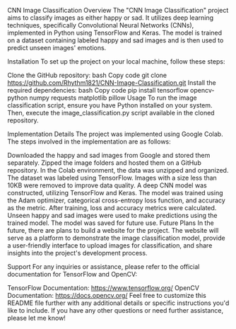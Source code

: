 CNN Image Classification
Overview
The "CNN Image Classification" project aims to classify images as either happy or sad. It utilizes deep learning techniques, specifically Convolutional Neural Networks (CNNs), implemented in Python using TensorFlow and Keras. The model is trained on a dataset containing labeled happy and sad images and is then used to predict unseen images' emotions.

Installation
To set up the project on your local machine, follow these steps:

Clone the GitHub repository:
bash
Copy code
git clone https://github.com/Rhythm1821/CNN-Image-Classification.git
Install the required dependencies:
bash
Copy code
pip install tensorflow opencv-python numpy requests matplotlib pillow
Usage
To run the image classification script, ensure you have Python installed on your system. Then, execute the image_classification.py script available in the cloned repository.

Implementation Details
The project was implemented using Google Colab. The steps involved in the implementation are as follows:

Downloaded the happy and sad images from Google and stored them separately.
Zipped the image folders and hosted them on a GitHub repository.
In the Colab environment, the data was unzipped and organized.
The dataset was labeled using TensorFlow.
Images with a size less than 10KB were removed to improve data quality.
A deep CNN model was constructed, utilizing TensorFlow and Keras.
The model was trained using the Adam optimizer, categorical cross-entropy loss function, and accuracy as the metric.
After training, loss and accuracy metrics were calculated.
Unseen happy and sad images were used to make predictions using the trained model.
The model was saved for future use.
Future Plans
In the future, there are plans to build a website for the project. The website will serve as a platform to demonstrate the image classification model, provide a user-friendly interface to upload images for classification, and share insights into the project's development process.

Support
For any inquiries or assistance, please refer to the official documentation for TensorFlow and OpenCV:

TensorFlow Documentation: https://www.tensorflow.org/
OpenCV Documentation: https://docs.opencv.org/
Feel free to customize this README file further with any additional details or specific instructions you'd like to include. If you have any other questions or need further assistance, please let me know!





